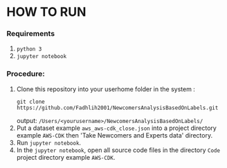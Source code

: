 # HOW TO RUN

### Requirements
1. `python 3`
2. `jupyter notebook`

### Procedure:
1. Clone this repository into your userhome folder in the system :
   ```
   git clone https://github.com/Fadhlih2001/NewcomersAnalysisBasedOnLabels.git
   ```
   output: `/Users/<yourusername>/NewcomersAnalysisBasedOnLabels/`
2. Put a dataset example `aws_aws-cdk_close.json` into a project directory example `AWS-CDK` then 'Take Newcomers and Experts data' directory. 
4. Run `jupyter notebook`.
5. In the `jupyter notebook`, open all source code files in the directory `Code` project directory example `AWS-CDK`.
